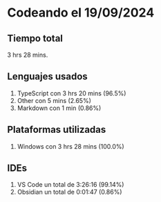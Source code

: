 # Codeando el 19/09/2024

## Tiempo total
3 hrs 28 mins.

## Lenguajes usados
1. TypeScript con 3 hrs 20 mins (96.5%)
1. Other con 5 mins (2.65%)
1. Markdown con 1 min (0.86%)

## Plataformas utilizadas
1. Windows con 3 hrs 28 mins (100.0%)

## IDEs
1. VS Code un total de 3:26:16 (99.14%)
1. Obsidian un total de 0:01:47 (0.86%)
